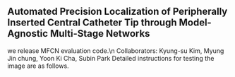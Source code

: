 ## Automated Precision Localization of Peripherally Inserted Central Catheter Tip through Model-Agnostic Multi-Stage Networks

we release MFCN evaluation code.\n
Collaborators: Kyung-su Kim, Myung Jin chung, Yoon Ki Cha, Subin Park
Detailed instructions for testing the image are as follows.
